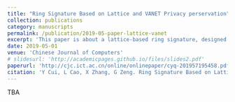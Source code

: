 ```yaml
---
title: "Ring Signature Based on Lattice and VANET Privacy perservation"
collection: publications
category: manuscripts
permalink: /publication/2019-05-paper-lattice-vanet
excerpt: 'This paper is about a lattice-based ring signature, designed for VANET.'
date: 2019-05-01
venue: 'Chinese Journal of Computers'
# slidesurl: 'http://academicpages.github.io/files/slides2.pdf'
paperurl: 'http://cjc.ict.ac.cn/online/onlinepaper/cyq-201957195458.pdf'
citation: 'Y Cui, L Cao, X Zhang, G Zeng. Ring Signature Based on Lattice and VANET Privacy perservation. Chinese Journal of Computers 40(5):980-992(2019).'
---
```


TBA
